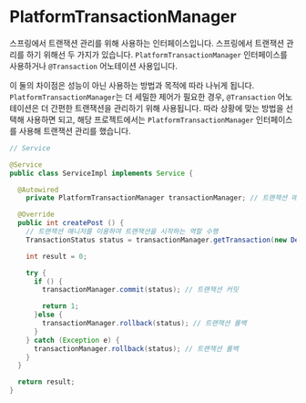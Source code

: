 # PlatformTransactionManager

스프링에서 트랜잭션 관리를 위해 사용하는 인터페이스입니다. 스프링에서 트랜잭션 관리를 하기 위해선 두 가지가 있습니다. <code>PlatformTransactionManager</code> 인터페이스를 사용하거나 <code>@Transaction</code> 어노테이션 사용입니다.

이 둘의 차이점은 성능이 아닌 사용하는 방법과 목적에 따라 나뉘게 됩니다. <code>PlatformTransactionManager</code>는 더 세밀한 제어가 필요한 경우, <code>@Transaction</code> 어노테이션은 더 간편한 트랜잭션을 관리하기 위해 사용됩니다. 따라 상황에 맞는 방법을 선택해 사용하면 되고, 해당 프로젝트에서는 <code>PlatformTransactionManager</code> 인터페이스를 사용해 트랜잭션 관리를 했습니다.

```java
// Service

@Service
public class ServiceImpl implements Service {

  @Autowired
	private PlatformTransactionManager transactionManager; // 트랜잭션 매니저 객체 선언 및 자동 주입

  @Override
  public int createPost () {
    // 트랜잭션 매니저를 이용하여 트랜잭션을 시작하는 역할 수행
    TransactionStatus status = transactionManager.getTransaction(new DefaultTransactionDefinition());

    int result = 0;

    try {
      if () {
        transactionManager.commit(status); // 트랜잭션 커밋

        return 1;
      }else {
        transactionManager.rollback(status); // 트랜잭션 롤백
      }
    } catch (Exception e) {
      transactionManager.rollback(status); // 트랜잭션 롤백
    }
  }

  return result;
}
```